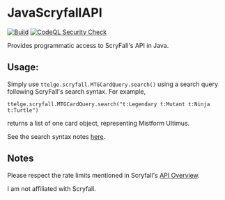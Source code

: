 # JavaScryfallAPI

[![Build](https://github.com/trenton-telge/ScryfallAPIBinding/actions/workflows/maven.yml/badge.svg)](https://github.com/trenton-telge/ScryfallAPIBinding/actions/workflows/maven.yml)
[![CodeQL Security Check](https://github.com/trenton-telge/JavaScryfallAPI/actions/workflows/codeql-analysis.yml/badge.svg)](https://github.com/trenton-telge/JavaScryfallAPI/actions/workflows/codeql-analysis.yml)

Provides programmatic access to ScryFall's API in Java.

## Usage:

Simply use `ttelge.scryfall.MTGCardQuery.search()` using a search query following ScryFall's search syntax.
For example, 

`ttelge.scryfall.MTGCardQuery.search("t:Legendary t:Mutant t:Ninja t:Turtle")`

returns a list of one card object, representing Mistform Ultimus.

See the search syntax notes [here](https://www.scryfall.com/docs/syntax).

## Notes

Please respect the rate limits mentioned in Scryfall's [API Overview](https://scryfall.com/docs/api-overview).

I am not affiliated with Scryfall.
